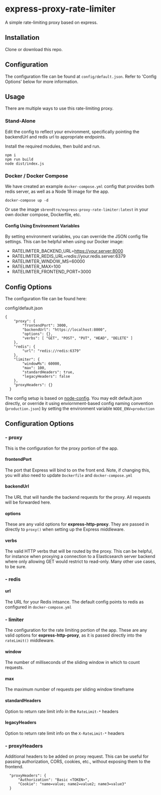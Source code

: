 # express-proxy-rate-limiter
A simple rate-limiting proxy based on express.


## Installation
Clone or download this repo.

## Configuration
The configuration file can be found at `config/default.json`. Refer to 
'Config Options' below for more information.

## Usage
There are multiple ways to use this rate-limiting proxy.

### Stand-Alone
Edit the config to reflect your environment, specifically pointing the 
backendUrl and redis url to appropriate endpoints.

Install the required modules, then build and run.

```
npm i
npm run build
node dist/index.js
```

### Docker / Docker Compose
We have created an example `docker-compose.yml` config that provides both 
redis server, as well as a Node 18 image for the app.

```
docker-compose up -d
```

Or use the image `sbrendtro/express-proxy-rate-limiter:latest` in your own
docker compose, Dockerfile, etc.


#### Config Using Environment Variables
By setting environment variables, you can override the JSON config file 
settings. This can be helpful when using our Docker image:

- RATELIMITER_BACKEND_URL=https://your.server:8000
- RATELIMITER_REDIS_URL=redis://your.redis.server:6379
- RATELIMITER_WINDOW_MS=60000
- RATELIMITER_MAX=100
- RATELIMITER_FRONTEND_PORT=3000

## Config Options
The configuration file can be found here:

config/default.json
```
{
    "proxy": {
        "frontendPort": 3000,
        "backendUrl": "https://localhost:8000",
        "options": {},
        "verbs": [ "GET", "POST", "PUT", "HEAD", "DELETE" ]
    },
    "redis": {
        "url": "redis://redis:6379"
    },
    "limiter": {
        "windowMs": 60000,
        "max": 100,
        "standardHeaders": true,
        "legacyHeaders": false
    },
    "proxyHeaders": {}    
  }
```

The config setup is based on [node-config](https://www.npmjs.com/package/config).
You may edit default.json directly, or override it using enviornment-based config
naming convention (`production.json`) by setting the environment variable 
`NODE_ENV=production` 

## Configuration Options
### - proxy
This is the configuration for the proxy portion of the app.
#### frontendPort
The port that Express will bind to on the front end. Note, if changing this, 
you will also need to update `Dockerfile` and `docker-compose.yml`

#### backendUrl
The URL that will handle the backend requests for the proxy. All requests 
will be forwarded here.

#### options
These are any valid options for **express-http-proxy**. They are passed in 
directly to `proxy()` when setting up the Express middleware.

#### verbs
The valid HTTP verbs that will be routed by the proxy. This can be helpful, 
for instance when proxying a connection to a Elasticsearch server backend 
where only allowing GET would restrict to read-only. Many other use cases, 
to be sure.

### - redis
#### url
The URL for your Redis intsance. The default config points to redis as 
configured in `docker-compose.yml`

### - limiter
The configuration for the rate limiting portion of the app. These are any valid 
options for **express-http-proxy**, as it is passed directly into the 
`rateLimit()` middleware.
#### window
The number of milliseconds of the sliding window in which to count requests.

#### max
The maximum number of requests per sliding window timeframe

#### standardHeaders
Option to return rate limit info in the `RateLimit-*` headers

#### legacyHeaders
Option to return rate limit info on the `X-RateLimit-*` headers


### - proxyHeaders
Additional headers to be added on proxy request. This can be useful for passing authorization, CORS, cookies, etc., without exposing them to the frontend.

```
  "proxyHeaders": {
      "Authorization": "Basic <TOKEN>",
      "Cookie": "name=value; name2=value2; name3=value3"
  }
```